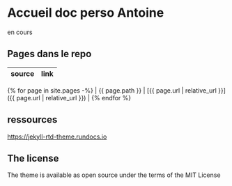 # Accueil doc perso Antoine

en cours

## Pages dans le repo

<!-- prettier-ignore-start -->

| source          | link                                                           |
| --------------- | -------------------------------------------------------------- |
{% for page in site.pages -%}
| {{ page.path }} | [{{ page.url | relative_url }}]({{ page.url | relative_url }}) |
{% endfor %}

<!-- prettier-ignore-end -->

## ressources 

https://jekyll-rtd-theme.rundocs.io


## The license

The theme is available as open source under the terms of the MIT License
